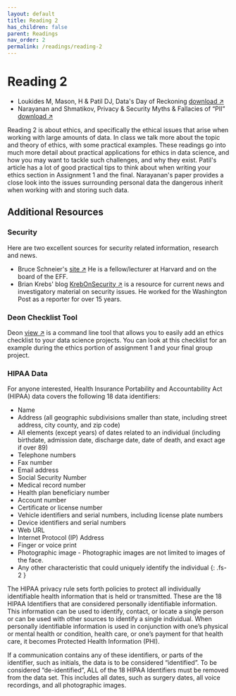 ```yaml
---
layout: default
title: Reading 2
has_children: false
parent: Readings
nav_order: 2
permalink: /readings/reading-2
---
```


# Reading 2

- Loukides M, Mason, H & Patil DJ, Data's Day of Reckoning <a href="https://s3.us-west-2.amazonaws.com/ucsd.cogs9/readings/r2a-ethics-data-reckoning.pdf" target="_blank" rel="noopener">download &#x2197;</a>
- Narayanan and Shmatikov, Privacy & Security Myths & Fallacies of “PII” <a href="https://s3.us-west-2.amazonaws.com/ucsd.cogs9/readings/r2b-ethics-privacy-security.pdf" target="_blank" rel="noopener">download &#x2197;</a>

Reading 2 is about ethics, and specifically the ethical issues that arise when working with large amounts of data. In class we talk more about the topic and theory of ethics, with some practical examples. These readings go into much more detail about practical applications for ethics in data science, and how you may want to tackle such challenges, and why they exist. Patil's article has a lot of good practical tips to think about when writing your ethics section in Assignment 1 and the final. Narayanan's paper provides a close look into the issues surrounding personal data the dangerous inherit when working with and storing such data.

## Additional Resources

### Security

Here are two excellent sources for security related information, research and news. 
- Bruce Schneier's <a href="https://www.schneier.com/" target="_blank" rel="noopener">site &#x2197;</a> He is a fellow/lecturer at Harvard and on the board of the EFF.
- Brian Krebs' blog <a href="https://krebsonsecurity.com/" target="_blank" rel="noopener">KrebOnSecurity &#x2197;</a> is a resource for current news and investigatory material on security issues. He worked for the Washington Post as a reporter for over 15 years.

### Deon Checklist Tool

Deon <a href="https://deon.drivendata.org/" target="_blank" rel="noopener">view &#x2197;</a> is a command line tool that allows you to easily add an ethics checklist to your data science projects. You can look at this checklist for an example during the ethics portion of assignment 1 and your final group project.

### HIPAA Data

For anyone interested, Health Insurance Portability and Accountability Act (HIPAA) data covers the following 18 data identifiers:

- Name
- Address (all geographic subdivisions smaller than state, including street address, city county, and zip code)
- All elements (except years) of dates related to an individual (including birthdate, admission date, discharge date, date of death, and exact age if over 89)
- Telephone numbers
- Fax number
- Email address
- Social Security Number
- Medical record number
- Health plan beneficiary number
- Account number
- Certificate or license number
- Vehicle identifiers and serial numbers, including license plate numbers
- Device identifiers and serial numbers
- Web URL
- Internet Protocol (IP) Address
- Finger or voice print
- Photographic image - Photographic images are not limited to images of the face.
- Any other characteristic that could uniquely identify the individual
{: .fs-2 }

The HIPAA privacy rule sets forth policies to protect all individually identifiable health information that is held or transmitted. These are the 18 HIPAA Identifiers that are considered personally identifiable information. This information can be used to identify, contact, or locate a single person or can be used with other sources to identify a single individual. When personally identifiable information is used in conjunction with one’s physical or mental health or condition, health care, or one’s payment for that health care, it becomes Protected Health Information (PHI).

If a communication contains any of these identifiers, or parts of the identifier, such as initials, the data is to be considered “identified”.   To be considered “de-identified”, ALL of the 18 HIPAA Identifiers must be removed from the data set.  This includes all dates, such as surgery dates, all voice recordings, and all photographic images.
